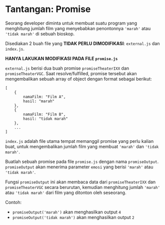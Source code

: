 # Tantangan: Promise

Seorang developer diminta untuk membuat suatu program yang menghitung jumlah film yang menyebabkan penontonnya `'marah'` atau `'tidak marah'` di sebuah bioskop.

Disediakan 2 buah file yang **TIDAK PERLU DIMODIFIKASI**:  `external.js` dan `index.js`.

**HANYA LAKUKAN MODIFIKASI PADA FILE `promise.js`**

`external.js` berisi dua buah promise `promiseTheaterIXX` dan `promiseTheaterVGC`. Saat resolve/fulfilled, promise tersebut akan mengembalikan sebuah array of object dengan format sebagai berikut:

```
[
    {
        namaFilm: "Film A",
        hasil: "marah"
    },
    {
        namaFilm: "Film B",
        hasil: "tidak marah"
    },
    ...
]
```

`index.js` adalah file utama tempat memanggil promise yang perlu kalian buat, untuk mengembalikan jumlah film yang membuat `'marah'` dan `'tidak marah'`.

Buatlah sebuah promise pada file `promise.js` dengan nama `promiseOutput`. `promiseOutput` akan menerima parameter `emosi` yang berisi `'marah'` atau `'tidak marah'`. 

Fungsi `promiseOutput` ini akan membaca data dari `promiseTheaterIXX` dan `promiseTheaterVGC` secara berurutan, kemudian menghitung jumlah `'marah'` atau `'tidak marah'` dari film yang ditonton oleh seseorang.

Contoh:
- `promiseOutput('marah')` akan menghasilkan output `4`
- `promiseOutput('tidak marah')` akan menghasilkan output `2`
